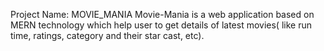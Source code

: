 Project Name: MOVIE_MANIA
Movie-Mania is a web application based on MERN technology which help user to get details of latest movies( like run time, ratings, category and their star cast, etc).
